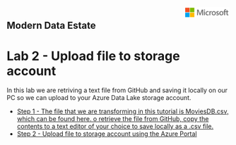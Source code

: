 <img style="float: right;" src="../../graphics/solutions-microsoft-logo-small.png">

## Modern Data Estate
# Lab 2 - Upload file to storage account

In this lab we are retriving a text file from GitHub and saving it locally on our PC so we can upload to your Azure Data Lake storage account.

- [Step 1 - The file that we are transforming in this tutorial is MoviesDB.csv, which can be found here. o retrieve the file from GitHub, copy the contents to a text editor of your choice to save locally as a .csv file.](https://raw.githubusercontent.com/djpmsft/adf-ready-demo/master/moviesDB.csv)
- [Step 2 - Upload file to storage account using the Azure Portal](https://docs.microsoft.com/en-us/azure/storage/blobs/storage-quickstart-blobs-portal)


